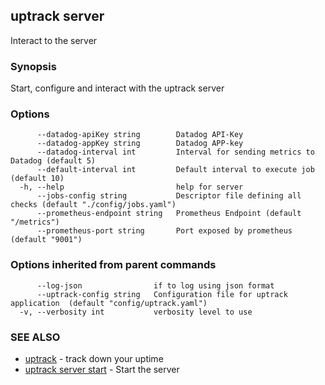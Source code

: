 ## uptrack server

Interact to the server

### Synopsis

Start, configure and interact with the uptrack server

### Options

```
      --datadog-apiKey string        Datadog API-Key
      --datadog-appKey string        Datadog APP-key
      --datadog-interval int         Interval for sending metrics to Datadog (default 5)
      --default-interval int         Default interval to execute job (default 10)
  -h, --help                         help for server
      --jobs-config string           Descriptor file defining all checks (default "./config/jobs.yaml")
      --prometheus-endpoint string   Prometheus Endpoint (default "/metrics")
      --prometheus-port string       Port exposed by prometheus (default "9001")
```

### Options inherited from parent commands

```
      --log-json                if to log using json format
      --uptrack-config string   Configuration file for uptrack application  (default "config/uptrack.yaml")
  -v, --verbosity int           verbosity level to use
```

### SEE ALSO

* [uptrack](uptrack.md)	 - track down your uptime
* [uptrack server start](uptrack_server_start.md)	 - Start the server

